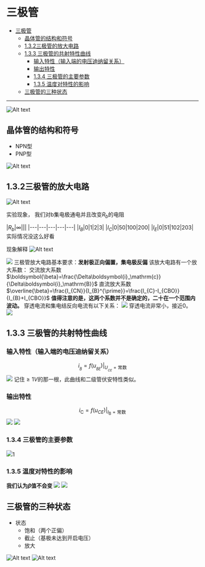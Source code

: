 
# 三极管


<!-- @import "[TOC]" {cmd="toc" depthFrom=1 depthTo=6 orderedList=false} -->

<!-- code_chunk_output -->

- [三极管](#三极管)
  - [晶体管的结构和符号](#晶体管的结构和符号)
  - [1.3.2三极管的放大电路](#132三极管的放大电路)
  - [1.3.3 三极管的共射特性曲线](#133-三极管的共射特性曲线)
    - [输入特性（输入端的电压迪纳留关系）](#输入特性输入端的电压迪纳留关系)
    - [输出特性](#输出特性)
    - [1.3.4 三极管的主要参数](#134-三极管的主要参数)
    - [1.3.5 温度对特性的影响](#135-温度对特性的影响)
  - [三极管的三种状态](#三极管的三种状态)

<!-- /code_chunk_output -->


---
![Alt text](image-19.png)

## 晶体管的结构和符号

- NPN型
- PNP型

![Alt text](image-21.png)

## 1.3.2三极管的放大电路

![Alt text](image-22.png)

实验现象，
我们对b集电极通电并且改变$R_b$的电阻

|$R_b$|$\infty$|||
|---|---|---|---|---|
|$I_B$|0|1|2|3|
|$I_C$|0|50|100|200|
|$I_E$|0|51|102|203|
实际情况没这么好看

现象解释
![Alt text](image-23.png)

![](Pasted%20image%2020230918081139.png)
三极管放大电路基本要求：**发射极正向偏置，集电极反偏**
该放大电路有一个放大系数：
交流放大系数$\boldsymbol{\beta}=\frac{\Delta\boldsymbol{i}_\mathrm{c}}{\Delta\boldsymbol{i}_\mathrm{B}}$
直流放大系数$\overline{\beta}=\frac{I_{CN}}{I_{B}^{\prime}}=\frac{I_{C}-I_{CBO}}{I_{B}+I_{CBO}}$
**值得注意的是，这两个系数并不是确定的，二十在一个范围内波动。**
穿透电流和集电结反向电流有以下关系：
![](Pasted%20image%2020230918082807.png)
穿透电流非常小，接近0。
![](Pasted%20image%2020230918090543.png)
## 1.3.3 三极管的共射特性曲线
### 输入特性（输入端的电压迪纳留关系）
$$i_{_{B}}=f(\left.u_{_{BE}}\right)\Bigg|_{U_{_{CE}}=\text{常数}}$$
![](Pasted%20image%2020230918085009.png)
记住$\geq 1V$的那一根，此曲线和二级管伏安特性类似。
### 输出特性
$$i_{\mathrm{C}}=f(u_{CE})\Bigg|_{I_{\mathrm{B}}=\text{常数}}$$
![](Pasted%20image%2020230918090133.png)
![](Pasted%20image%2020230918093312.png)

### 1.3.4 三极管的主要参数

![](Pasted%20image%2020230918093503.png)1

### 1.3.5 温度对特性的影响
**我们认为$\beta$值不会变**
![](Pasted%20image%2020230918092605.png)
![](Pasted%20image%2020230918092623.png)

## 三极管的三种状态
- 状态
  - 饱和（两个正偏）
  - 截止（基极未达到开启电压）
  - 放大

![Alt text](image-24.png)
![Alt text](image-25.png)